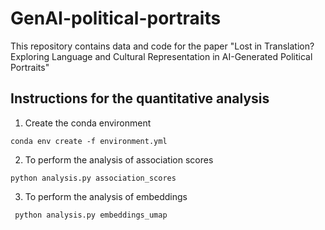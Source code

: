# GenAI-political-portraits

This repository contains data and code for the paper "Lost in Translation? Exploring Language and Cultural Representation in AI-Generated Political Portraits"

## Instructions for the quantitative analysis
1. Create the conda environment
   
```conda env create -f environment.yml```

2. To perform the analysis of association scores
   
  ``` python analysis.py association_scores ```

3. To perform the analysis of embeddings

  ``` python analysis.py embeddings_umap```


